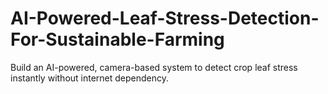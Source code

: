 # AI-Powered-Leaf-Stress-Detection-For-Sustainable-Farming
Build an AI-powered, camera-based system to detect crop leaf stress instantly without internet dependency.
